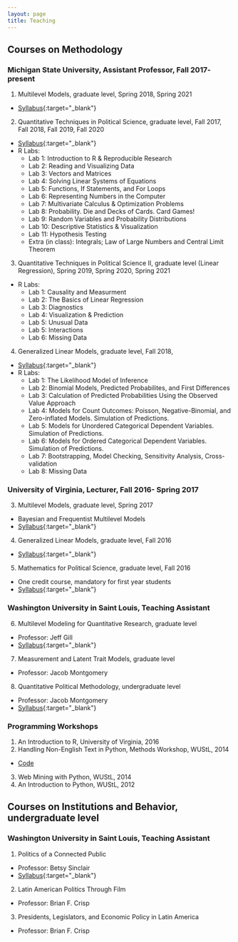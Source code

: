 ```yaml
---
layout: page
title: Teaching
---
```



## Courses on Methodology

### Michigan State University, Assistant Professor, Fall 2017- present

1. Multilevel Models, graduate level, Spring 2018, Spring 2021
  - [Syllabus](https://constanzaschibber.github.io/pdfs/PLS900_MultilevelModels.pdf){:target="_blank"}

2. Quantitative Techniques in Political Science, graduate level, Fall 2017, Fall 2018, Fall 2019, Fall 2020
  - [Syllabus](https://constanzaschibber.github.io/pdfs/Schibber_PLS801.pdf){:target="_blank"}
  - R Labs:
    - Lab 1: Introduction to R & Reproducible Research
    - Lab 2: Reading and Visualizing Data
    - Lab 3: Vectors and Matrices
    - Lab 4: Solving Linear Systems of Equations
    - Lab 5: Functions, If Statements, and For Loops
    - Lab 6: Representing Numbers in the Computer
    - Lab 7: Multivariate Calculus & Optimization Problems
    - Lab 8: Probability. Die and Decks of Cards. Card Games!
    - Lab 9: Random Variables and Probability Distributions
    - Lab 10: Descriptive Statistics & Visualization
    - Lab 11: Hypothesis Testing
    - Extra (in class): Integrals; Law of Large Numbers and Central Limit Theorem
  
 3. Quantitative Techniques in Political Science II, graduate level (Linear Regression), Spring 2019, Spring 2020, Spring 2021
  - R Labs:
    - Lab 1: Causality and Measurment
    - Lab 2: The Basics of Linear Regression
    - Lab 3: Diagnostics
    - Lab 4: Visualization & Prediction
    - Lab 5: Unusual Data
    - Lab 5: Interactions
    - Lab 6: Missing Data

4. Generalized Linear Models, graduate level, Fall 2018, 
  - [Syllabus](https://constanzaschibber.github.io/pdfs/Schibber_PLS900.pdf){:target="_blank"}
  - R Labs:
    - Lab 1: The Likelihood Model of Inference
    - Lab 2: Binomial Models, Predicted Probabilites, and First Differences
    - Lab 3: Calculation of Predicted Probabilities Using the Observed Value Approach
    - Lab 4: Models for Count Outcomes: Poisson, Negative-Binomial, and Zero-inflated Models. Simulation of Predictions.
    - Lab 5: Models for Unordered Categorical Dependent Variables. Simulation of Predictions.
    - Lab 6: Models for Ordered Categorical Dependent Variables. Simulation of Predictions.
    - Lab 7: Bootstrapping, Model Checking, Sensitivity Analysis, Cross-validation
    - Lab 8: Missing Data


### University of Virginia, Lecturer, Fall 2016- Spring 2017

3. Multilevel Models, graduate level, Spring 2017
  - Bayesian and Frequentist Multilevel Models
  - [Syllabus](https://constanzaschibber.github.io/pdfs/PL8500_MultilevelModels.pdf){:target="_blank"}

4. Generalized Linear Models, graduate level, Fall 2016
  - [Syllabus](https://constanzaschibber.github.io/pdfs/SyllabusMLE.pdf){:target="_blank"}

5. Mathematics for Political Science, graduate level, Fall 2016
  - One credit course, mandatory for first year students
  - [Syllabus](https://goo.gl/iophnd){:target="_blank"}
  
### Washington University in Saint Louis, Teaching Assistant

6. Multilevel Modeling for Quantitative Research, graduate level
  - Professor: Jeff Gill
  - [Syllabus](https://jeffgill.org/classes){:target="_blank"}

7. Measurement and Latent Trait Models, graduate level
  - Professor: Jacob Montgomery
 
8. Quantitative Political Methodology, undergraduate level
  - Professor: Jacob Montgomery
  - [Syllabus](http://pages.wustl.edu/montgomery/qpm){:target="_blank"}

### Programming Workshops

1. An Introduction to R, University of Virginia, 2016
2. Handling Non-English Text in Python, Methods Workshop, WUStL, 2014
  - [Code](https://github.com/ConstanzaSchibber/PythonClasses)
3. Web Mining with Python, WUStL, 2014
4. An Introduction to Python, WUStL, 2012


## Courses on Institutions and Behavior, undergraduate level

### Washington University in Saint Louis, Teaching Assistant

1. Politics of a Connected Public
  - Professor: Betsy Sinclair
  - [Syllabus](https://sites.wustl.edu/betsysinclair/){:target="_blank"}

2. Latin American Politics Through Film 
  - Professor: Brian F. Crisp

3. Presidents, Legislators, and Economic Policy in Latin America
  - Professor: Brian F. Crisp
  
  

